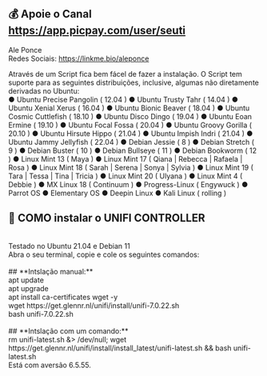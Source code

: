 ## 💰 Apoie o Canal https://app.picpay.com/user/seuti

Ale Ponce<br>
Redes Sociais: https://linkme.bio/aleponce<br>

Através de um Script fica bem fácel de fazer a instalação. O Script tem suporte para as seguintes distribuições, inclusive, algumas não diretamente derivadas no Ubuntu:<br>
● Ubuntu Precise Pangolin ( 12.04 )
● Ubuntu Trusty Tahr ( 14.04 )
● Ubuntu Xenial Xerus ( 16.04 )
● Ubuntu Bionic Beaver ( 18.04 )
● Ubuntu Cosmic Cuttlefish ( 18.10 )
● Ubuntu Disco Dingo ( 19.04 )
● Ubuntu Eoan Ermine ( 19.10 )
● Ubuntu Focal Fossa ( 20.04 )
● Ubuntu Groovy Gorilla ( 20.10 )
● Ubuntu Hirsute Hippo ( 21.04 )
● Ubuntu Impish Indri ( 21.04 )
● Ubuntu Jammy Jellyfish ( 22.04 )
● Debian Jessie ( 8 )
● Debian Stretch ( 9 )
● Debian Buster ( 10 )
● Debian Bullseye ( 11 )
● Debian Bookworm ( 12 )
● Linux Mint 13 ( Maya )
● Linux Mint 17 ( Qiana | Rebecca | Rafaela | Rosa )
● Linux Mint 18 ( Sarah | Serena | Sonya | Sylvia )
● Linux Mint 19 ( Tara | Tessa | Tina | Tricia )
● Linux Mint 20 ( Ulyana )
● Linux Mint 4 ( Debbie )
● MX Linux 18 ( Continuum )
● Progress-Linux ( Engywuck )
● Parrot OS
● Elementary OS
● Deepin Linux
● Kali Linux ( rolling )
<br>

## **📡 COMO instalar o UNIFI CONTROLLER**
<br>
Testado no Ubuntu 21.04 e Debian 11<br>
Abra o seu terminal, copie e cole os seguintes comandos:<br>
<br>
## **Intslação manual:**<br>
apt update<br>
apt upgrade<br>
apt install ca-certificates wget -y<br>
wget https://get.glennr.nl/unifi/install/unifi-7.0.22.sh<br>
bash unifi-7.0.22.sh<br>
<br>
## **Intslação com um comando:**<br>
rm unifi-latest.sh &> /dev/null; wget https://get.glennr.nl/unifi/install/install_latest/unifi-latest.sh && bash unifi-latest.sh<br>
Está com aversão 6.5.55.
<br>

